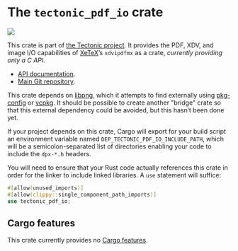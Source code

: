 # The `tectonic_pdf_io` crate

[![](http://meritbadge.herokuapp.com/tectonic_pdf_io)](https://crates.io/crates/tectonic_pdf_io)

This crate is part of [the Tectonic
project](https://tectonic-typesetting.github.io/en-US/). It provides the PDF,
XDV, and image I/O capabilities of [XeTeX]’s `xdvipdfmx` as a crate, *currently
providing only a C API*.

[XeTeX]: http://xetex.sourceforge.net/

- [API documentation](https://docs.rs/tectonic_pdf_io/).
- [Main Git repository](https://github.com/tectonic-typesetting/tectonic/).

This crate depends on [libpng], which it attempts to find externally using
[pkg-config] or [vcpkg]. It should be possible to create another "bridge" crate
so that this external dependency could be avoided, but this hasn’t been done
yet.

[libpng]: http://www.libpng.org/pub/png/libpng.html
[pkg-config]: https://www.freedesktop.org/wiki/Software/pkg-config/
[vcpkg]: https://github.com/microsoft/vcpkg

If your project depends on this crate, Cargo will export for your build script
an environment variable named `DEP_TECTONIC_PDF_IO_INCLUDE_PATH`, which will be
a semicolon-separated list of directories enabling your code to include the
`dpx-*.h` headers.

You will need to ensure that your Rust code actually references this crate in
order for the linker to include linked libraries. A `use` statement will
suffice:

```rust
#[allow(unused_imports)]
#[allow(clippy::single_component_path_imports)]
use tectonic_pdf_io;
```


## Cargo features

This crate currently provides no [Cargo features][features].

[features]: https://doc.rust-lang.org/cargo/reference/features.html
